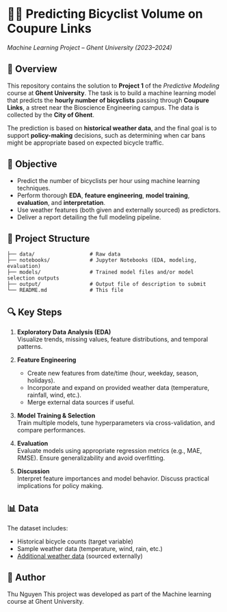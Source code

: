 # 🚴‍♂️ Predicting Bicyclist Volume on Coupure Links  
*Machine Learning Project – Ghent University (2023–2024)*

## 🧠 Overview

This repository contains the solution to **Project 1** of the *Predictive Modeling* course at **Ghent University**. The task is to build a machine learning model that predicts the **hourly number of bicyclists** passing through **Coupure Links**, a street near the Bioscience Engineering campus. The data is collected by the **City of Ghent**.

The prediction is based on **historical weather data**, and the final goal is to support **policy-making** decisions, such as determining when car bans might be appropriate based on expected bicycle traffic.

## 🎯 Objective

- Predict the number of bicyclists per hour using machine learning techniques.
- Perform thorough **EDA**, **feature engineering**, **model training**, **evaluation**, and **interpretation**.
- Use weather features (both given and externally sourced) as predictors.
- Deliver a report detailing the full modeling pipeline.

## 📂 Project Structure
```
├── data/                  # Raw data
├── notebooks/             # Jupyter Notebooks (EDA, modeling, evaluation)
├── models/                # Trained model files and/or model selection outputs
├── output/                # Output file of description to submit
└── README.md              # This file
```

## 🔍 Key Steps

1. **Exploratory Data Analysis (EDA)**  
   Visualize trends, missing values, feature distributions, and temporal patterns.

2. **Feature Engineering**  
   - Create new features from date/time (hour, weekday, season, holidays).
   - Incorporate and expand on provided weather data (temperature, rainfall, wind, etc.).
   - Merge external data sources if useful.

3. **Model Training & Selection**  
   Train multiple models, tune hyperparameters via cross-validation, and compare performances.

4. **Evaluation**  
   Evaluate models using appropriate regression metrics (e.g., MAE, RMSE). Ensure generalizability and avoid overfitting.

5. **Discussion**  
   Interpret feature importances and model behavior. Discuss practical implications for policy making.

## 📊 Data

The dataset includes:

- Historical bicycle counts (target variable)
- Sample weather data (temperature, wind, rain, etc.)
- [Additional weather data](#) (sourced externally)


## 📝 Author
Thu Nguyen
This project was developed as part of the Machine learning course at Ghent University.




